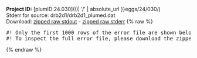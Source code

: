 **Project ID:** [plumID:24.030]({{ '/' | absolute_url }}eggs/24/030/)  
Stderr for source:  drb2d1/drb2d1_plumed.dat   
Download: [zipped raw stdout](drb2d1_plumed.dat.plumed_master.stdout.txt.zip) - [zipped raw stderr](drb2d1_plumed.dat.plumed_master.stderr.txt.zip) 
{% raw %}
<pre>
#! Only the first 1000 rows of the error file are shown below
#! To inspect the full error file, please download the zipped raw stderr file above
</pre>
{% endraw %}
